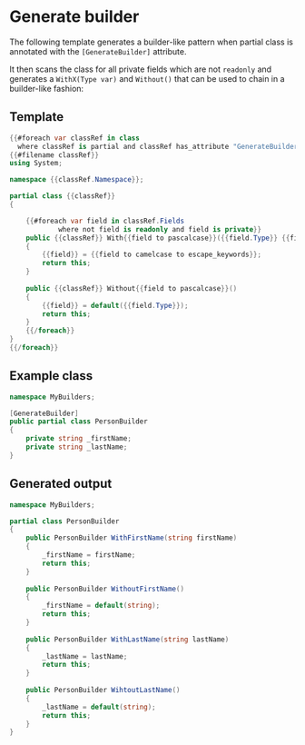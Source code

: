 ﻿# Generate builder

The following template generates a builder-like pattern when partial class is annotated with the `[GenerateBuilder]` attribute.

It then scans the class for all private fields which are not `readonly` and generates a `WithX(Type var)` and `Without()` that can be used to chain in a builder-like fashion:

## Template
```csharp
{{#foreach var classRef in class
  where classRef is partial and classRef has_attribute "GenerateBuilder"}}
{{#filename classRef}}
using System;

namespace {{classRef.Namespace}};

partial class {{classRef}}
{

    {{#foreach var field in classRef.Fields
            where not field is readonly and field is private}}
    public {{classRef}} With{{field to pascalcase}}({{field.Type}} {{field to camelcase to escape_keywords}})
    {
        {{field}} = {{field to camelcase to escape_keywords}};
        return this;
    }
    
    public {{classRef}} Without{{field to pascalcase}}()
    {
        {{field}} = default({{field.Type}});
        return this;
    }
    {{/foreach}}
}
{{/foreach}}
```

## Example class

```csharp
namespace MyBuilders;

[GenerateBuilder]
public partial class PersonBuilder 
{
    private string _firstName;
    private string _lastName;
}
```

## Generated output

```csharp
namespace MyBuilders;

partial class PersonBuilder
{
    public PersonBuilder WithFirstName(string firstName)
    {
        _firstName = firstName;
        return this;
    }
    
    public PersonBuilder WithoutFirstName()
    {
        _firstName = default(string);
        return this;
    }
    
    public PersonBuilder WithLastName(string lastName)
    {
        _lastName = lastName;
        return this;
    }
    
    public PersonBuilder WihtoutLastName()
    {
        _lastName = default(string);
        return this;
    }
}
```
